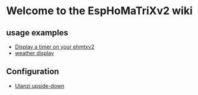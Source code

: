 # Welcome to the EspHoMaTriXv2 wiki

## usage examples

- [Display a timer on your ehmtxv2](display-timer)
- [weather display](weather-display)

## Configuration

- [Ulanzi upside-down](rotate-ULANZI-display-180-degrees)
